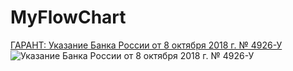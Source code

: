 # MyFlowChart

[ГАРАНТ: Указание Банка России от 8 октября 2018 г. № 4926-У](https://www.garant.ru/products/ipo/prime/doc/72039474/)
![Указание Банка России от 8 октября 2018 г. № 4926-У](https://github.com/vicnjan/MyFlowChart/blob/master/4926-%D0%A3.svg)
